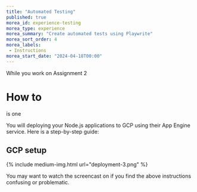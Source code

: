 ```yaml
--- 
title: "Automated Testing" 
published: true 
morea_id: experience-testing
morea_type: experience 
morea_summary: "Create automated tests using Playwrite"
morea_sort_order: 4
morea_labels:
 - Instructions
morea_start_date: "2024-04-18T00:00"
---
```

While you work on Assignment 2

# How to 

[](https://) is one 

You will deploying your Node.js applications to GCP using their App Engine service. Here is a step-by-step guide:

## GCP setup

{% include medium-img.html url="deployment-3.png" %}


You may want to watch the screencast on []() if you find the above instructions confusing or problematic.
